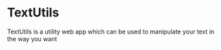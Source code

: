 # TextUtils
 TextUtils is a utility web app which can be used to manipulate your text in the way you want
